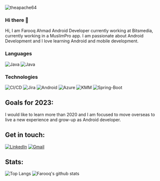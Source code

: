 <p align="left"><img src="https://komarev.com/ghpvc/?username=farooqahmadm1&label=Profile%20views&color=0e75b6&style=flat"
                     alt="theapache64"/></p>
                     
### Hi there 👋
Hi, I am Farooq Ahmad Android Developer currently working at Bitsmedia, currently working in a MuslimPro app. I am passionate about Android Development and I love learning Android and mobile development.

### Languages
![Java](https://img.shields.io/badge/-Java-000?&logo=Java&logoColor=007396)
![Java](https://img.shields.io/badge/-Kotlin-000?&logo=Kotlin&logoColor=007396)

### Technologies

![CI/CD](https://img.shields.io/badge/-CI%2FCD-000?&logo=CircleCI&logoColor=888)
![Jira](https://img.shields.io/badge/-Jira-000?&logo=Jira-Software&logoColor=0052CC)
![Android](https://img.shields.io/badge/-Android-000?&logo=Android)
![Azure](https://img.shields.io/badge/-Azure-000?&logo=Azuree&logoColor=0052CC)
![KMM](https://img.shields.io/badge/-KMM-000?&logo=KMM&logoColor=007396)
![Spring-Boot](https://img.shields.io/badge/-SpringBoot-000?&logo=SpringBoot&logoColor=007396)

## Goals for 2023:
I would like to learn more than 2020 and I am focused to move overseas to live a new experience and grow-up as Android developer.

## Get in touch:
[![LinkedIn](https://img.shields.io/badge/LinkedIn-0077B5?style=for-the-badge&logo=linkedin&logoColor=white)](https://www.linkedin.com/in/farooq-ahmad-98bb5b11a/)
[![Gmail](https://img.shields.io/badge/Gmail-D14836?style=for-the-badge&logo=gmail&logoColor=white)](mailto:farooqahmadm1@gmail.com)

## Stats:
![Top Langs](https://github-readme-stats.vercel.app/api/top-langs/?username=farooqahmadm1&count_private=true&theme=dark&hide_border=true&bg_color=0d1117)
![Farooq's github stats](https://github-readme-stats.vercel.app/api?username=farooqahmadm1&show_icons=true&count_private=true&theme=dark&hide_border=false&bg_color=0d1117&show_owner=true)
